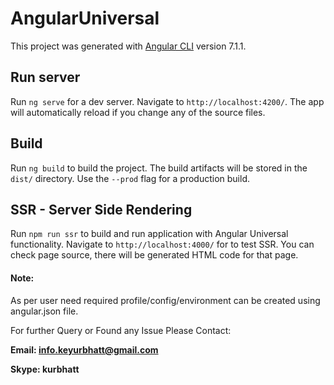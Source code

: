 # AngularUniversal

This project was generated with [Angular CLI](https://github.com/angular/angular-cli) version 7.1.1.

## Run server

Run `ng serve` for a dev server. Navigate to `http://localhost:4200/`. The app will automatically reload if you change any of the source files.

## Build

Run `ng build` to build the project. The build artifacts will be stored in the `dist/` directory. Use the `--prod` flag for a production build.

## SSR - Server Side Rendering

Run `npm run ssr` to build and run application with Angular Universal functionality. Navigate to `http://localhost:4000/` for to test SSR. You can check page source, there will be generated HTML code for that page.

#### Note:
As per user need required profile/config/environment can be created using angular.json file.

For further Query or Found any Issue Please Contact:

**Email: info.keyurbhatt@gmail.com**

**Skype: kurbhatt**
